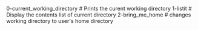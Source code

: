 0-current_working_directory # Prints the curent working directory
1-listit # Display the contents list of current directory
2-bring_me_home # changes working directory to user's home directory 
